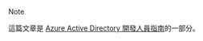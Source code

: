 > [!NOTE]
> 這篇文章是 [Azure Active Directory 開發人員指南](../articles/active-directory/develop/active-directory-developers-guide.md)的一部分。
>
>
